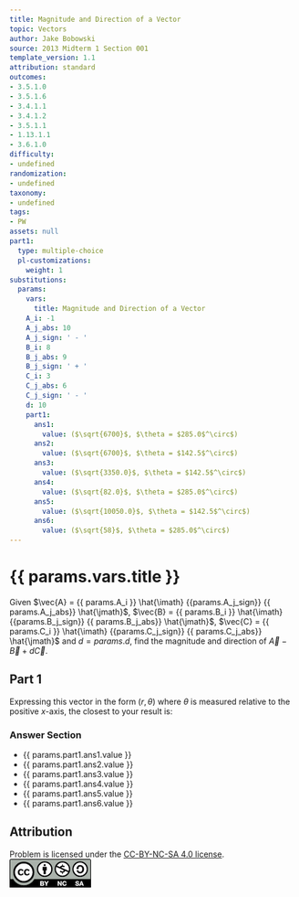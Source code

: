 ```yaml
---
title: Magnitude and Direction of a Vector
topic: Vectors
author: Jake Bobowski
source: 2013 Midterm 1 Section 001
template_version: 1.1
attribution: standard
outcomes:
- 3.5.1.0
- 3.5.1.6
- 3.4.1.1
- 3.4.1.2
- 3.5.1.1
- 1.13.1.1
- 3.6.1.0
difficulty:
- undefined
randomization:
- undefined
taxonomy:
- undefined
tags:
- PW
assets: null
part1:
  type: multiple-choice
  pl-customizations:
    weight: 1
substitutions:
  params:
    vars:
      title: Magnitude and Direction of a Vector
    A_i: -1
    A_j_abs: 10
    A_j_sign: ' - '
    B_i: 8
    B_j_abs: 9
    B_j_sign: ' + '
    C_i: 3
    C_j_abs: 6
    C_j_sign: ' - '
    d: 10
    part1:
      ans1:
        value: ($\sqrt{6700}$, $\theta = $285.0$^\circ$)
      ans2:
        value: ($\sqrt{6700}$, $\theta = $142.5$^\circ$)
      ans3:
        value: ($\sqrt{3350.0}$, $\theta = $142.5$^\circ$)
      ans4:
        value: ($\sqrt{82.0}$, $\theta = $285.0$^\circ$)
      ans5:
        value: ($\sqrt{10050.0}$, $\theta = $142.5$^\circ$)
      ans6:
        value: ($\sqrt{58}$, $\theta = $285.0$^\circ$)
---
```

# {{ params.vars.title }}
Given $\vec{A} = {{ params.A_i }} \hat{\imath} {{params.A_j_sign}} {{ params.A_j_abs}} \hat{\jmath}$, $\vec{B} = {{ params.B_i }} \hat{\imath} {{params.B_j_sign}} {{ params.B_j_abs}} \hat{\jmath}$, $\vec{C} = {{ params.C_i }} \hat{\imath} {{params.C_j_sign}} {{ params.C_j_abs}} \hat{\jmath}$ and $d={{ params.d }}$, find the magnitude and direction of $\vec{A}-\vec{B}+d\vec{C}$.

## Part 1

Expressing this vector in the form $(r,\theta)$ where $\theta$ is measured relative to the positive $x$-axis, the closest to your result is:

### Answer Section

- {{ params.part1.ans1.value }}
- {{ params.part1.ans2.value }}
- {{ params.part1.ans3.value }}
- {{ params.part1.ans4.value }}
- {{ params.part1.ans5.value }}
- {{ params.part1.ans6.value }}

## Attribution

Problem is licensed under the [CC-BY-NC-SA 4.0 license](https://creativecommons.org/licenses/by-nc-sa/4.0/).<br> ![The Creative Commons 4.0 license requiring attribution-BY, non-commercial-NC, and share-alike-SA license.](https://raw.githubusercontent.com/firasm/bits/master/by-nc-sa.png)